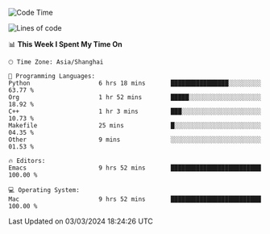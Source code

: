<!--START_SECTION:waka-->
![Code Time](http://img.shields.io/badge/Code%20Time-1%2C808%20hrs%2039%20mins-blue)

![Lines of code](https://img.shields.io/badge/From%20Hello%20World%20I%27ve%20Written-288.1%20thousand%20lines%20of%20code-blue)

📊 **This Week I Spent My Time On** 

```text
🕑︎ Time Zone: Asia/Shanghai

💬 Programming Languages: 
Python                   6 hrs 18 mins       ████████████████░░░░░░░░░   63.77 % 
Org                      1 hr 52 mins        █████░░░░░░░░░░░░░░░░░░░░   18.92 % 
C++                      1 hr 3 mins         ███░░░░░░░░░░░░░░░░░░░░░░   10.73 % 
Makefile                 25 mins             █░░░░░░░░░░░░░░░░░░░░░░░░   04.35 % 
Other                    9 mins              ░░░░░░░░░░░░░░░░░░░░░░░░░   01.53 % 

🔥 Editors: 
Emacs                    9 hrs 52 mins       █████████████████████████   100.00 % 

💻 Operating System: 
Mac                      9 hrs 52 mins       █████████████████████████   100.00 % 
```


 Last Updated on 03/03/2024 18:24:26 UTC
<!--END_SECTION:waka-->
